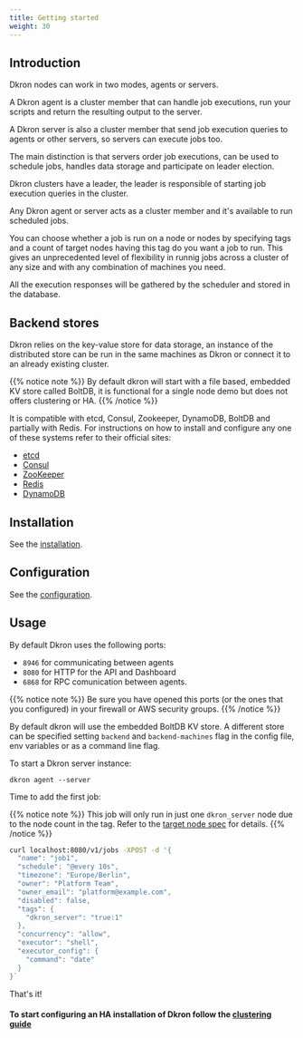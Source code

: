 ```yaml
---
title: Getting started
weight: 30
---
```


## Introduction

Dkron nodes can work in two modes, agents or servers.

A Dkron agent is a cluster member that can handle job executions, run your scripts and return the resulting output to the server.

A Dkron server is also a cluster member that send job execution queries to agents or other servers, so servers can execute jobs too.

The main distinction is that servers order job executions, can be used to schedule jobs, handles data storage and participate on leader election.

Dkron clusters have a leader, the leader is responsible of starting job execution queries in the cluster.

Any Dkron agent or server acts as a cluster member and it's available to run scheduled jobs.

You can choose whether a job is run on a node or nodes by specifying tags and a count of target nodes having this tag do you want a job to run. This gives an unprecedented level of flexibility in runnig jobs across a cluster of any size and with any combination of machines you need.

All the execution responses will be gathered by the scheduler and stored in the database.

## Backend stores

Dkron relies on the key-value store for data storage, an instance of the distributed store can be run in the same machines as Dkron or connect it to an already existing cluster.

{{% notice note %}}
By default dkron will start with a file based, embedded KV store called BoltDB, it is functional for a single node demo but does not offers clustering or HA.
{{% /notice %}}

It is compatible with etcd, Consul, Zookeeper, DynamoDB, BoltDB and partially with Redis. For instructions on how to install and configure any one of these systems refer to their official sites:

- [etcd](https://coreos.com/etcd/docs/latest/)
- [Consul](https://consul.io/intro/getting-started/install.html)
- [ZooKeeper](https://zookeeper.apache.org/doc/r3.3.3/zookeeperStarted.html)
- [Redis](https://redis.io/topics/quickstart)
- [DynamoDB](https://docs.aws.amazon.com/amazondynamodb/latest/developerguide/SettingUp.html)

## Installation

See the [installation](/basics/installation).

## Configuration

See the [configuration](/basics/configuration).

## Usage

By default Dkron uses the following ports:

- `8946` for communicating between agents
- `8080` for HTTP for the API and Dashboard
- `6868` for RPC comunication between agents.

{{% notice note %}}
Be sure you have opened this ports (or the ones that you configured) in your firewall or AWS security groups.
{{% /notice %}}

By default dkron will use the embedded BoltDB KV store. A different store can be specified setting `backend` and `backend-machines` flag in the config file, env variables or as a command line flag.

To start a Dkron server instance:

```
dkron agent --server
```

Time to add the first job:

{{% notice note %}}
This job will only run in just one `dkron_server` node due to the node count in the tag. Refer to the [target node spec](/usage/target-nodes-spec) for details.
{{% /notice %}}

```bash
curl localhost:8080/v1/jobs -XPOST -d '{
  "name": "job1",
  "schedule": "@every 10s",
  "timezone": "Europe/Berlin",
  "owner": "Platform Team",
  "owner_email": "platform@example.com",
  "disabled": false,
  "tags": {
    "dkron_server": "true:1"
  },
  "concurrency": "allow",
  "executor": "shell",
  "executor_config": {
    "command": "date"
  }
}`
```

That's it!

#### To start configuring an HA installation of Dkron follow the [clustering guide](/usage/clustering)
